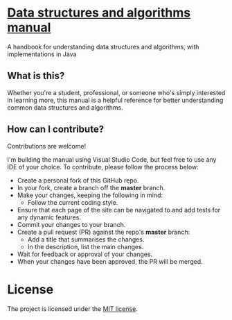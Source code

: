 # [Data structures and algorithms manual](https://calebkoy.github.io/data-structures-and-algorithms-manual)

A handbook for understanding data structures and algorithms, with implementations in Java

## What is this?

Whether you're a student, professional, or someone who's simply interested in learning more, this manual is a helpful reference for better understanding common data structures and algorithms. 

## How can I contribute?

Contributions are welcome! 

I'm building the manual using Visual Studio Code, but feel free to use any IDE of your choice. To contribute, please follow the process below:

* Create a personal fork of this GitHub repo.
* In your fork, create a branch off the **master** branch.
* Make your changes, keeping the following in mind:
    * Follow the current coding style.
* Ensure that each page of the site can be navigated to and add tests for any dynamic features. 
* Commit your changes to your branch.    
* Create a pull request (PR) against the repo's **master** branch:
    * Add a title that summarises the changes.
    * In the description, list the main changes.
* Wait for feedback or approval of your changes.
* When your changes have been approved, the PR will be merged.

# License

The project is licensed under the [MIT license](LICENSE.txt).
